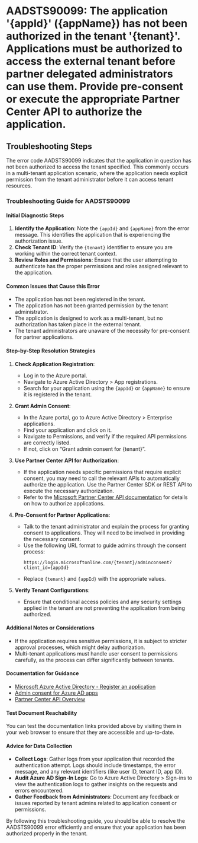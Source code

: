 # AADSTS90099: The application '{appId}' ({appName}) has not been authorized in the tenant '{tenant}'. Applications must be authorized to access the external tenant before partner delegated administrators can use them. Provide pre-consent or execute the appropriate Partner Center API to authorize the application.


## Troubleshooting Steps
The error code AADSTS90099 indicates that the application in question has not been authorized to access the tenant specified. This commonly occurs in a multi-tenant application scenario, where the application needs explicit permission from the tenant administrator before it can access tenant resources.

### Troubleshooting Guide for AADSTS90099

#### Initial Diagnostic Steps
1. **Identify the Application**: Note the `{appId}` and `{appName}` from the error message. This identifies the application that is experiencing the authorization issue.
2. **Check Tenant ID**: Verify the `{tenant}` identifier to ensure you are working within the correct tenant context.
3. **Review Roles and Permissions**: Ensure that the user attempting to authenticate has the proper permissions and roles assigned relevant to the application.

#### Common Issues that Cause this Error
- The application has not been registered in the tenant.
- The application has not been granted permission by the tenant administrator.
- The application is designed to work as a multi-tenant, but no authorization has taken place in the external tenant.
- The tenant administrators are unaware of the necessity for pre-consent for partner applications.

#### Step-by-Step Resolution Strategies

1. **Check Application Registration**:
   - Log in to the Azure portal.
   - Navigate to Azure Active Directory > App registrations.
   - Search for your application using the `{appId}` or `{appName}` to ensure it is registered in the tenant.

2. **Grant Admin Consent**:
   - In the Azure portal, go to Azure Active Directory > Enterprise applications.
   - Find your application and click on it.
   - Navigate to Permissions, and verify if the required API permissions are correctly listed.
   - If not, click on “Grant admin consent for {tenant}”.

3. **Use Partner Center API for Authorization**:
   - If the application needs specific permissions that require explicit consent, you may need to call the relevant APIs to automatically authorize the application. Use the Partner Center SDK or REST API to execute the necessary authorization.
   - Refer to the [Microsoft Partner Center API documentation](https://docs.microsoft.com/en-us/partner-center/develop/overview) for details on how to authorize applications.

4. **Pre-Consent for Partner Applications**:
   - Talk to the tenant administrator and explain the process for granting consent to applications. They will need to be involved in providing the necessary consent.
   - Use the following URL format to guide admins through the consent process: 
     ```
     https://login.microsoftonline.com/{tenant}/adminconsent?client_id={appId}
     ```
   - Replace `{tenant}` and `{appId}` with the appropriate values. 

5. **Verify Tenant Configurations**:
   - Ensure that conditional access policies and any security settings applied in the tenant are not preventing the application from being authorized.

#### Additional Notes or Considerations
- If the application requires sensitive permissions, it is subject to stricter approval processes, which might delay authorization.
- Multi-tenant applications must handle user consent to permissions carefully, as the process can differ significantly between tenants.

#### Documentation for Guidance
- [Microsoft Azure Active Directory - Register an application](https://docs.microsoft.com/en-us/azure/active-directory/develop/quickstart-register-app)
- [Admin consent for Azure AD apps](https://docs.microsoft.com/en-us/azure/active-directory/develop/v2-admin-consent)
- [Partner Center API Overview](https://docs.microsoft.com/en-us/partner-center/develop/overview)

#### Test Document Reachability
You can test the documentation links provided above by visiting them in your web browser to ensure that they are accessible and up-to-date.

#### Advice for Data Collection
- **Collect Logs**: Gather logs from your application that recorded the authentication attempt. Logs should include timestamps, the error message, and any relevant identifiers (like user ID, tenant ID, app ID).
- **Audit Azure AD Sign-In Logs**: Go to Azure Active Directory > Sign-ins to view the authentication logs to gather insights on the requests and errors encountered.
- **Gather Feedback from Administrators**: Document any feedback or issues reported by tenant admins related to application consent or permissions.

By following this troubleshooting guide, you should be able to resolve the AADSTS90099 error efficiently and ensure that your application has been authorized properly in the tenant.